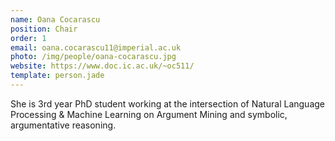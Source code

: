 ```yaml
---
name: Oana Cocarascu
position: Chair
order: 1
email: oana.cocarascu11@imperial.ac.uk
photo: /img/people/oana-cocarascu.jpg
website: https://www.doc.ic.ac.uk/~oc511/
template: person.jade
---
```

She is 3rd year PhD student working at the intersection of Natural Language Processing & Machine Learning on Argument Mining and symbolic, argumentative reasoning.
